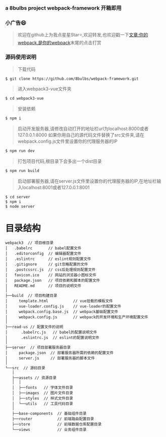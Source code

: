 ### a 8bulbs project webpack-framework 开箱即用

### 小广告:smile:

>欢迎在github上为我点星星Star:star:,欢迎转发,也欢迎戳一下[文章:你的webpack,是你的webpack](https://8bulbs.github.io/2018/04/12/%E4%BD%A0%E7%9A%84webpack-%E6%98%AF%E4%BD%A0%E7%9A%84webpack/)末尾的点击打赏
### 源码使用说明
>下载代码
```bash
$ git clone https://github.com/8bulbs/webpack-framework.git
```
>进入webpack3-vue文件夹
```bash
$ cd webpack3-vue
```
>安装依赖
```bash
$ npm i
```
>启动开发服务器,请修改自动打开的地址栏url为localhost:8000或者127.0.0.1:8000
>如果你用自己的源代码文件替换了src文件夹,请在webpack.config.js文件里设置你的代理服务器的IP
```bash
$ npm run dev
```
>打包项目代码,根目录下会多出一个dist目录
```bash
$ npm run build
```
>启动部署服务器,请在server.js文件里设置你的代理服务器的IP,在地址栏输入localhost:8001或者127.0.0.1:8001
```bash
$ cd server
$ npm i
$ node server
```
>
# 目录结构
```
webpack3  // 项目根目录
│   .babelrc       // babel配置文件
│   .editorconfig  // 编辑器配置文件
│   .eslintrc      // eslint规则配置文件
│   .gitignore     // git忽略配置的文件
│   .postcssrc.js  // css后处理规则配置文件
│   favicon.ico    // 网站的浏览器小图标文件
│   package.json   // 项目依赖和脚本的配置文件
│   README.md      // 项目的说明文件
│
├──build  // 项目构建目录
│     template.html           // vue挂载的模板文件
│     vue-loader.config.js    // vue-loader的配置文件
│     webpack.config.base.js  // webpack基础配置文件
│     webpack.config.js       // webpack的开发环境和生产环境配置文件
│
├──read-us // 配置文件的说明
│      .babelrc.js   // babel的配置说明文件
│      .eslintrc.js  // eslint的配置说明文件
│
├──server  // 项目部署服务器目录
│     package.json  // 部署服务器所需的依赖的配置文件
│     server.js     // 部署服务器的脚本文件
│
└──src  // 源码目录
   │
   ├──assets // 资源目录
   │  │
   │  ├──fonts   // 字体文件目录
   │  ├──images  // 图片文件目录
   │  ├──styles  // 样式文件目录
   │  └──utils   // 工具代码目录
   │
   ├──base-components  // 基础组件目录
   ├──router           // 前端路由配置目录
   ├──store            // 前端数据仓库配置目录
   └──views            // 业务组件目录

```

